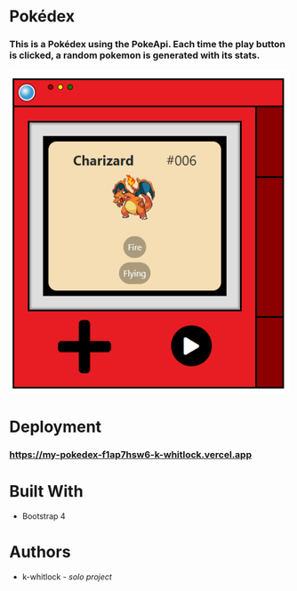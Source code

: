 # Pokédex
### This is a Pokédex using the PokeApi. Each time the play button is clicked, a random pokemon is generated with its stats.
![Pokémon Charizard stats](https://github.com/k-whitlock/my-pokedex/blob/master/pokedex-screenshot.PNG)
# Deployment
### https://my-pokedex-f1ap7hsw6-k-whitlock.vercel.app
# Built With 
- Bootstrap 4
# Authors
- k-whitlock -  *solo project*
